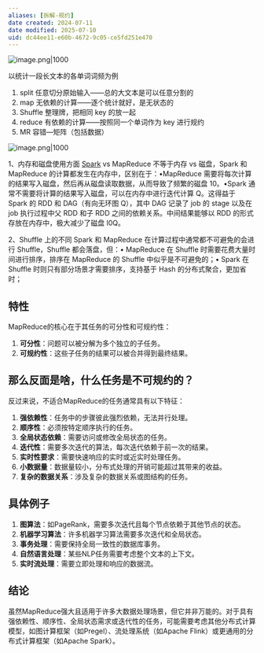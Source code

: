 ```yaml
---
aliases: [拆解-规约]
date created: 2024-07-11
date modified: 2025-07-10
uid: dc44ee11-e60b-4672-9c05-ce5fd251e470
---
```


![image.png|1000](https://imagehosting4picgo.oss-cn-beijing.aliyuncs.com/imagehosting/fix-dir%2Fpicgo%2Fpicgo-clipboard-images%2F2024%2F07%2F28%2F17-58-18-a630259d341bb3f30076abf7ae563b59-20240728175817-c677c1.png)

<!-- more -->

以统计一段长文本的各单词词频为例

1. split 任意切分原始输入——总的大文本是可以任意分割的
2. map 无依赖的计算——逐个统计就好，是无状态的  
3. Shuffle 整理牌，把相同 key 的放一起
4. reduce 有依赖的计算——按照同一个单词作为 key 进行规约
5. MR 容错—矩阵（包括数据）

![image.png|1000](https://imagehosting4picgo.oss-cn-beijing.aliyuncs.com/imagehosting/fix-dir%2Fpicgo%2Fpicgo-clipboard-images%2F2024%2F07%2F29%2F10-47-40-c77de7f51ed2973f17e76e1fed9e1d52-20240729104739-183e3a.png)

1、内存和磁盘使用方面 [Spark](Spark.md) vs MapReduce 不等于内存 vs 磁盘，Spark 和 MapReduce 的计算都发生在内存中，区别在于：•MapReduce 需要将每次计算的结果写入磁盘，然后再从磁盘读取数据，从而导致了频繁的磁盘 10。•Spark 通常不需要将计算的结果写入磁盘，可以在内存中进行迭代计算 Q。这得益于 Spark 的 RDD 和 DAG（有向无环图 Q），其中 DAG 记录了 job 的 stage 以及在 job 执行过程中父 RDD 和子 RDD 之间的依赖关系。中间结果能够以 RDD 的形式存放在内存中，极大减少了磁盘 I0Q。

2、Shuffle 上的不同 Spark 和 MapReduce 在计算过程中通常都不可避免的会进行 Shuffle，Shuffle 都会落盘，但：• MapReduce 在 Shuffle 时需要花费大量时间进行排序，排序在 MapReduce 的 Shuffle 中似乎是不可避免的；• Spark 在 Shuffle 时则只有部分场景才需要排序，支持基于 Hash 的分布式聚合，更加省时；

## 特性

MapReduce的核心在于其任务的可分性和可规约性：

1. **可分性**：问题可以被分解为多个独立的子任务。
2. **可规约性**：这些子任务的结果可以被合并得到最终结果。

## 那么反面是啥，什么任务是不可规约的？

反过来说，不适合MapReduce的任务通常具有以下特征：

1. **强依赖性**：任务中的步骤彼此强烈依赖，无法并行处理。
2. **顺序性**：必须按特定顺序执行的任务。
3. **全局状态依赖**：需要访问或修改全局状态的任务。
4. **迭代性**：需要多次迭代的算法，每次迭代依赖于前一次的结果。
5. **实时性要求**：需要快速响应的实时或近实时处理任务。
6. **小数据量**：数据量较小，分布式处理的开销可能超过其带来的收益。
7. **复杂的数据关系**：涉及复杂的数据关系或图结构的任务。

## 具体例子

1. **图算法**：如PageRank，需要多次迭代且每个节点依赖于其他节点的状态。
2. **机器学习算法**：许多机器学习算法需要多次迭代和全局状态。
3. **事务处理**：需要保持全局一致性的数据库事务。
4. **自然语言处理**：某些NLP任务需要考虑整个文本的上下文。
5. **实时流处理**：需要立即处理和响应的数据流。

## 结论

虽然MapReduce强大且适用于许多大数据处理场景，但它并非万能的。对于具有强依赖性、顺序性、全局状态需求或迭代性的任务，可能需要考虑其他分布式计算模型，如图计算框架（如Pregel）、流处理系统（如Apache Flink）或更通用的分布式计算框架（如Apache Spark）。
